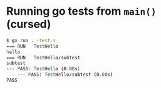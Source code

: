# Running go tests from `main()` (cursed)

```sh
$ go run . -test.v
=== RUN   TestHello
hello
=== RUN   TestHello/subtest
subtest
--- PASS: TestHello (0.00s)
    --- PASS: TestHello/subtest (0.00s)
PASS
```
